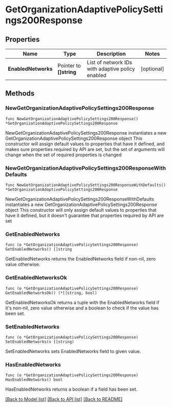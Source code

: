 # GetOrganizationAdaptivePolicySettings200Response

## Properties

Name | Type | Description | Notes
------------ | ------------- | ------------- | -------------
**EnabledNetworks** | Pointer to **[]string** | List of network IDs with adaptive policy enabled | [optional] 

## Methods

### NewGetOrganizationAdaptivePolicySettings200Response

`func NewGetOrganizationAdaptivePolicySettings200Response() *GetOrganizationAdaptivePolicySettings200Response`

NewGetOrganizationAdaptivePolicySettings200Response instantiates a new GetOrganizationAdaptivePolicySettings200Response object
This constructor will assign default values to properties that have it defined,
and makes sure properties required by API are set, but the set of arguments
will change when the set of required properties is changed

### NewGetOrganizationAdaptivePolicySettings200ResponseWithDefaults

`func NewGetOrganizationAdaptivePolicySettings200ResponseWithDefaults() *GetOrganizationAdaptivePolicySettings200Response`

NewGetOrganizationAdaptivePolicySettings200ResponseWithDefaults instantiates a new GetOrganizationAdaptivePolicySettings200Response object
This constructor will only assign default values to properties that have it defined,
but it doesn't guarantee that properties required by API are set

### GetEnabledNetworks

`func (o *GetOrganizationAdaptivePolicySettings200Response) GetEnabledNetworks() []string`

GetEnabledNetworks returns the EnabledNetworks field if non-nil, zero value otherwise.

### GetEnabledNetworksOk

`func (o *GetOrganizationAdaptivePolicySettings200Response) GetEnabledNetworksOk() (*[]string, bool)`

GetEnabledNetworksOk returns a tuple with the EnabledNetworks field if it's non-nil, zero value otherwise
and a boolean to check if the value has been set.

### SetEnabledNetworks

`func (o *GetOrganizationAdaptivePolicySettings200Response) SetEnabledNetworks(v []string)`

SetEnabledNetworks sets EnabledNetworks field to given value.

### HasEnabledNetworks

`func (o *GetOrganizationAdaptivePolicySettings200Response) HasEnabledNetworks() bool`

HasEnabledNetworks returns a boolean if a field has been set.


[[Back to Model list]](../README.md#documentation-for-models) [[Back to API list]](../README.md#documentation-for-api-endpoints) [[Back to README]](../README.md)


